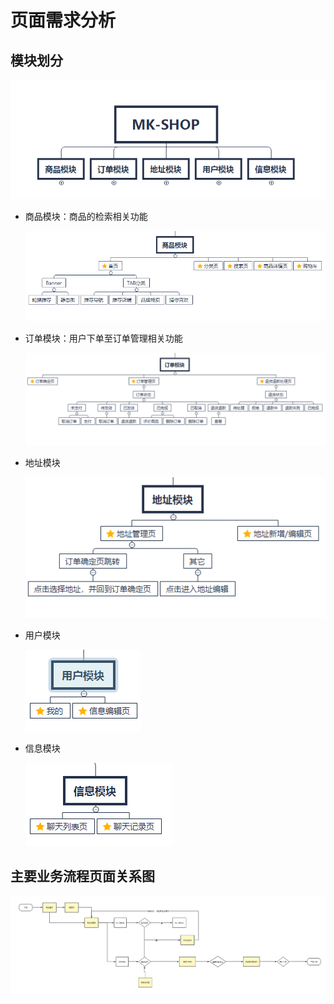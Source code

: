 # 页面需求分析

## 模块划分



![image-20220729145929904](images/信息模块划分.png)

- 商品模块：商品的检索相关功能

  ![image-20220729154241958](images/image-20220729154241958.png)

- 订单模块：用户下单至订单管理相关功能

  ![image-20220729154331110](images/image-20220729154331110.png)

- 地址模块

  ![image-20220729154353318](images/image-20220729154353318.png)

- 用户模块

  ![image-20220729154404932](images/image-20220729154404932.png)

- 信息模块

  ![image-20220729154412785](images/image-20220729154412785.png)

## 主要业务流程页面关系图

![image-20220729154041677](images/主要业务流程页面关系图.png)



